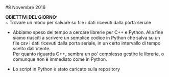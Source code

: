#8 Novembre 2016

<b>OBIETTIVI DEL GIORNO:</b>
  <br>~ Trovare un modo per salvare su file i dati ricevuti dalla porta seriale
 
- Abbiamo speso del tempo a cercare librerie per C++ e Python. Alla fine siamo riusciti a scrivere un semplice codice in Python che salva su un file csv i dati ricevuti dalla porta seriale, in un certo intervallo di tempo scelto dall'utente.
<br>Per quanto riguarda C++, sembra un po' complesso gestire le librerie, o comunque non è immediato come in Python.

- Lo script in Python è stato caricato sulla repository
